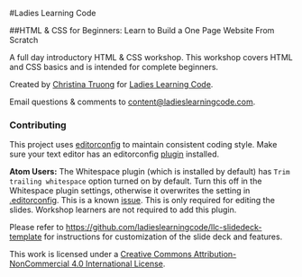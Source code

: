 #Ladies Learning Code

##HTML & CSS for Beginners: Learn to Build a One Page Website From Scratch

A full day introductory HTML & CSS workshop.
This workshop covers HTML and CSS basics and is intended for complete beginners.

Created by [Christina Truong](http://christinatruong.com) for [Ladies Learning Code](http://ladieslearningcode.com).  

Email questions & comments to <content@ladieslearningcode.com>.

### Contributing

This project uses [editorconfig](http://editorconfig.org/) to maintain consistent coding style. Make sure your text editor has an editorconfig [plugin](http://editorconfig.org/#download) installed.

**Atom Users:** The Whitespace plugin (which is installed by default) has `Trim trailing whitespace` option turned on by default. Turn this off in the Whitespace plugin settings, otherwise it overwrites the setting in [.editorconfig](.editorconfig). This is a known [issue](https://github.com/sindresorhus/atom-editorconfig/issues/3). This is only required for editing the slides. Workshop learners are not required to add this plugin.

Please refer to https://github.com/ladieslearningcode/llc-slidedeck-template for instructions for customization of the slide deck and features.

This work is licensed under a <a rel="license" href="http://creativecommons.org/licenses/by-nc/4.0/">Creative Commons Attribution-NonCommercial 4.0 International License</a>.
